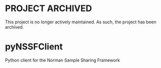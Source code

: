 # PROJECT ARCHIVED
This project is no longer actively maintained. As such, the project has been archived.


pyNSSFClient
============

Python client for the Norman Sample Sharing Framework
